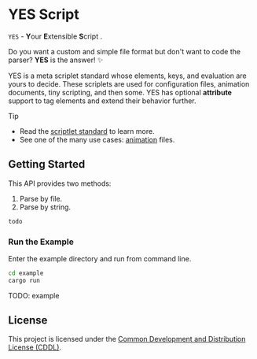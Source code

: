 # YES Script
`YES` - **Y**our **E**xtensible **S**cript .

Do you want a custom and simple file format but don't want to code the parser?
**YES** is the answer! ✨

YES is a meta scriplet standard whose elements, keys, and evaluation
are yours to decide. These scriplets are used for configuration files,
animation documents, tiny scripting, and then some. YES has optional 
**attribute** support to tag elements and extend their behavior further.

> [!TIP]
> - Read the [scriptlet standard][SPEC] to learn more.
> - See one of the many use cases: [animation][BOOMFLAME] files.

## Getting Started
This API provides two methods:
  1. Parse by file.
  2. Parse by string.


```rs
todo
```

### Run the Example

Enter the example directory and run from command line.
```sh
cd example
cargo run
```

TODO: example

## License
This project is licensed under the [Common Development and Distribution License (CDDL)][LEGAL].

[BOOMFLAME]: https://github.com/TheMaverickProgrammer/boomflame
[LEGAL]: https://github.com/TheMaverickProgrammer/rust_yes_parser/blob/master/LICENSE
[SPEC]: https://github.com/TheMaverickProgrammer/rust_yes_parser/blob/master/spec/README.md